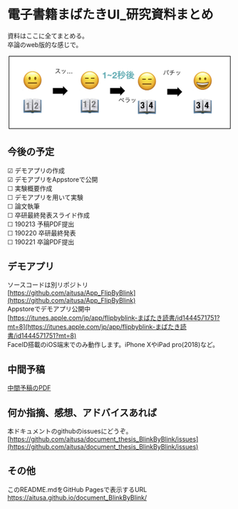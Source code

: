 電子書籍まばたきUI_研究資料まとめ
============================
資料はここに全てまとめる。  
卒論のweb版的な感じで。

![イメージ図](flow.png)

今後の予定
--------
☑︎ デモアプリの作成  
☑︎ デモアプリをAppstoreで公開  
☐ 実験概要作成  
☐ デモアプリを用いて実験  
☐ 論文執筆  
☐ 卒研最終発表スライド作成  
☐ 190213 予稿PDF提出  
☐ 190220 卒研最終発表  
☐ 190221 卒論PDF提出  

デモアプリ
--------
ソースコードは別リポジトリ  
[https://github.com/aitusa/App_FlipByBlink](https://github.com/aitusa/App_FlipByBlink)  
Appstoreでデモアプリ公開中  
[https://itunes.apple.com/jp/app/flipbyblink-まばたき読書/id1444571751?mt=8](https://itunes.apple.com/jp/app/flipbyblink-まばたき読書/id1444571751?mt=8)  
FaceID搭載のiOS端末でのみ動作します。iPhone XやiPad pro(2018)など。

中間予稿
-------
[中間予稿のPDF](中間予稿.pdf)

何か指摘、感想、アドバイスあれば
----------------------
本ドキュメントのgithubのissuesにどうぞ。  
[https://github.com/aitusa/document_thesis_BlinkByBlink/issues](https://github.com/aitusa/document_thesis_BlinkByBlink/issues)

その他
-----
このREADME.mdをGitHub Pagesで表示するURL
https://aitusa.github.io/document_BlinkByBlink/
